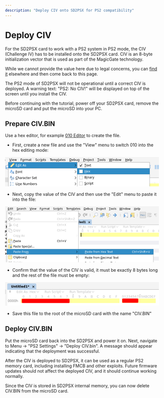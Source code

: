 ```yaml
---
description: "Deploy CIV onto SD2PSX for PS2 compatibility"
---
```


# Deploy CIV

For the SD2PSX card to work with a PS2 system in PS2 mode, the CIV (Challenge IV) has to be installed onto the SD2PSX card. CIV is an 8-byte initialization vector that is used as part of the MagicGate technology.

While we cannot provide the value here due to legal concerns, you can [find it](https://google.com/) elsewhere and then come back to this page.

The PS2 mode of SD2PSX will not be operational until a correct CIV is deployed. A warning text: "PS2: No CIV!" will be displayed on top of the screen until you install the CIV.

Before continuing with the tutorial, power off your SD2PSX card, remove the microSD card and put the microSD into your PC.

## Prepare CIV.BIN

Use a hex editor, for example [010 Editor](https://www.sweetscape.com/010editor/) to create the file.

* First, create a new file and use the "View" menu to switch 010 into the hex editing mode:

![](/assets/images/010-view.png)

* Next, copy the value of the CIV and then use the "Edit" menu to paste it into the file:

![](/assets/images/010-paste.png)

* Confirm that the value of the CIV is valid, it must be exactly 8 bytes long and the rest of the file must be empty:

![](/assets/images/010-data.png)

* Save this file to the root of the microSD card with the name "CIV.BIN"

## Deploy CIV.BIN

Put the microSD card back into the SD2PSX and power it on. Next, navigate to Menu -> "PS2 Settings" -> "Deploy CIV.bin". A message should appear indicating that the deployment was successful.

After the CIV is deployed to SD2PSX, it can be used as a regular PS2 memory card, including installing FMCB and other exploits. Future firmware updates should not affect the deployed CIV, and it should continue working normally.

Since the CIV is stored in SD2PSX internal memory, you can now delete CIV.BIN from the microSD card.
